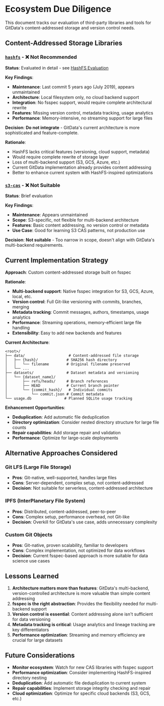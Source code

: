 # Ecosystem Due Diligence

This document tracks our evaluation of third-party libraries and tools for
GitData's content-addressed storage and version control needs.

## Content-Addressed Storage Libraries

### [`hashfs`](https://github.com/dgilland/hashfs) - ❌ Not Recommended

**Status**: Evaluated in detail - see [HashFS Evaluation](./hashfs-evaluation.md)

**Key Findings**:

- **Maintenance**: Last commit 5 years ago (July 2019), appears unmaintained
- **Architecture**: Local filesystem only, no cloud backend support
- **Integration**: No fsspec support, would require complete architectural rewrite
- **Features**: Missing version control, metadata tracking, usage analytics
- **Performance**: Memory-intensive, no streaming support for large files

**Decision**: **Do not integrate** - GitData's current architecture is more
sophisticated and feature-complete.

**Rationale**:

- HashFS lacks critical features (versioning, cloud support, metadata)
- Would require complete rewrite of storage layer
- Loss of multi-backend support (S3, GCS, Azure, etc.)
- Current GitData implementation already provides content addressing
- Better to enhance current system with HashFS-inspired optimizations

### [`s3-cas`](https://github.com/nuchi/s3-cas) - ❌ Not Suitable

**Status**: Brief evaluation

**Key Findings**:

- **Maintenance**: Appears unmaintained
- **Scope**: S3-specific, not flexible for multi-backend architecture
- **Features**: Basic content addressing, no version control or metadata
- **Use Case**: Good for learning S3 CAS patterns, not production use

**Decision**: **Not suitable** - Too narrow in scope, doesn't align with
GitData's multi-backend requirements.

## Current Implementation Strategy

**Approach**: Custom content-addressed storage built on fsspec

**Rationale**:

- **Multi-backend support**: Native fsspec integration for S3, GCS, Azure,
  local, etc.
- **Version control**: Full Git-like versioning with commits, branches, merging
- **Metadata tracking**: Commit messages, authors, timestamps, usage analytics
- **Performance**: Streaming operations, memory-efficient large file handling
- **Extensibility**: Easy to add new backends and features

**Current Architecture**:

```text
<root>/
├── data/                    # Content-addressed file storage
│   ├── {hash}/             # SHA256 hash directory
│   │   └── filename        # Original filename preserved
│   └── ...
├── datasets/               # Dataset metadata and versioning
│   └── {dataset_name}/
│       ├── refs/heads/     # Branch references
│       ├── HEAD            # Current branch pointer
│       └── {commit_hash}/   # Individual commits
│           └── commit.json # Commit metadata
└── usage.db               # Planned SQLite usage tracking
```

**Enhancement Opportunities**:

- **Deduplication**: Add automatic file deduplication
- **Directory optimization**: Consider nested directory structure for large
  file counts
- **Repair capabilities**: Add storage repair and validation
- **Performance**: Optimize for large-scale deployments

## Alternative Approaches Considered

### Git LFS (Large File Storage)

- **Pros**: Git-native, well-supported, handles large files
- **Cons**: Server-dependent, complex setup, not content-addressed
- **Decision**: Not suitable for serverless, content-addressed architecture

### IPFS (InterPlanetary File System)

- **Pros**: Distributed, content-addressed, peer-to-peer
- **Cons**: Complex setup, performance overhead, not Git-like
- **Decision**: Overkill for GitData's use case, adds unnecessary complexity

### Custom Git Objects

- **Pros**: Git-native, proven scalability, familiar to developers
- **Cons**: Complex implementation, not optimized for data workflows
- **Decision**: Current fsspec-based approach is more suitable for data science
  use cases

## Lessons Learned

1. **Architecture matters more than features**: GitData's multi-backend,
   version-controlled architecture is more valuable than simple content addressing
2. **fsspec is the right abstraction**: Provides the flexibility needed for
   multi-backend support
3. **Version control is essential**: Content addressing alone isn't sufficient
   for data versioning
4. **Metadata tracking is critical**: Usage analytics and lineage tracking are
   key differentiators
5. **Performance optimization**: Streaming and memory efficiency are crucial
   for large datasets

## Future Considerations

- **Monitor ecosystem**: Watch for new CAS libraries with fsspec support
- **Performance optimization**: Consider implementing HashFS-inspired directory nesting
- **Deduplication**: Add automatic file deduplication to current system
- **Repair capabilities**: Implement storage integrity checking and repair
- **Cloud optimization**: Optimize for specific cloud backends (S3, GCS, etc.)
